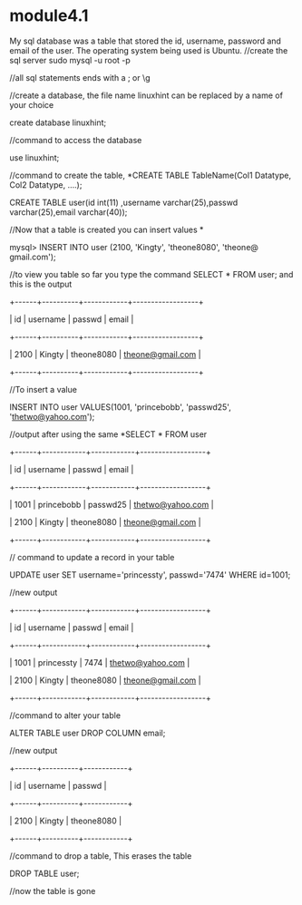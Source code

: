# module4.1
My sql database was a  table that stored the id, username, password and email of the user. 
The operating system being used is Ubuntu.
//create the sql server 
 sudo mysql -u root -p
 
 //all sql statements ends with a ; or \g
 
 //create a database, the file name linuxhint can be replaced by a name of your choice
 
 create database linuxhint;
 
 //command to access the database
 
 use linuxhint;
 
 //command to create the table, *CREATE TABLE TableName(Col1 Datatype, Col2 Datatype, ….);
 
CREATE TABLE  user(id int(11) ,username varchar(25),passwd varchar(25),email varchar(40));

//Now that a table is created you can insert values *

mysql> INSERT INTO user (2100, 'Kingty', 'theone8080', 'theone@ gmail.com');

//to view you table so far you type the command  SELECT * FROM user; and this is the output

+------+----------+------------+------------------+

| id   | username | passwd     | email            |

+------+----------+------------+------------------+

| 2100 | Kingty   | theone8080 | theone@gmail.com |

+------+----------+------------+------------------+

//To insert a value

 INSERT INTO user VALUES(1001, 'princebobb', 'passwd25', 'thetwo@yahoo.com');
 
 //output after using the same *SELECT * FROM user
 
+------+------------+------------+------------------+

| id   | username   | passwd     | email            |

+------+------------+------------+------------------+

| 1001 | princebobb | passwd25   | thetwo@yahoo.com |

| 2100 | Kingty     | theone8080 | theone@gmail.com |

+------+------------+------------+------------------+ 

// command to update a record in your table

 UPDATE user SET username='princessty', passwd='7474' WHERE id=1001;
 
 //new output 
 
 +------+------------+------------+------------------+
 
| id   | username   | passwd     | email            |

+------+------------+------------+------------------+

| 1001 | princessty | 7474       | thetwo@yahoo.com |

| 2100 | Kingty     | theone8080 | theone@gmail.com |

+------+------------+------------+------------------+

//command to alter your table

ALTER TABLE user DROP COLUMN email;

//new output

+------+----------+------------+

| id   | username | passwd     |

+------+----------+------------+

| 2100 | Kingty   | theone8080 |

+------+----------+------------+

//command to drop a table, This erases the table

DROP TABLE user;

//now the table is gone

